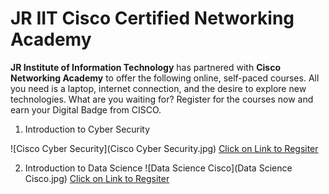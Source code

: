 # JR IIT Cisco Certified Networking Academy
**JR Institute of Information Technology** has partnered with **Cisco Networking Academy** to offer the following online, self-paced courses. All you need is a laptop, internet connection, and the desire to explore new technologies. What are you waiting for? Register for the courses now and earn your Digital Badge from CISCO.

1. Introduction to Cyber Security

![Cisco Cyber Security](Cisco Cyber Security.jpg)
[Click on Link to Regsiter](https://skillsforall.com/course/introduction-to-cybersecurity?courseLang=en-US&instance_id=8d91886e-bc09-49ca-b0af-1bb816d49a00)

2. Introduction to Data Science
![Data Science Cisco](Data Science Cisco.jpg)
[Click on Link to Regsiter]([https://www.example.com](https://skillsforall.com/course/introduction-data-science?courseLang=en-US&instance_id=61f18b95-945c-45d0-87e5-0d47bd241059)https://skillsforall.com/course/introduction-data-science?courseLang=en-US&instance_id=61f18b95-945c-45d0-87e5-0d47bd241059)
